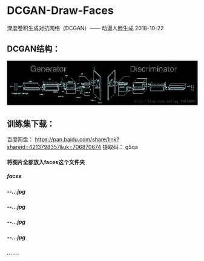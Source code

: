 # DCGAN-Draw-Faces
深度卷积生成对抗网络（DCGAN）—— 动漫人脸生成 2018-10-22
## DCGAN结构：
![](images/struct.png)
## 训练集下载：
百度网盘： https://pan.baidu.com/share/link?shareid=4213798357&uk=706870674
提取码： g5qa
#### 将图片全部放入faces这个文件夹
##### faces
#####    --...jpg
#####    --...jpg
#####    --...jpg
#####    --...jpg
#####    .......
